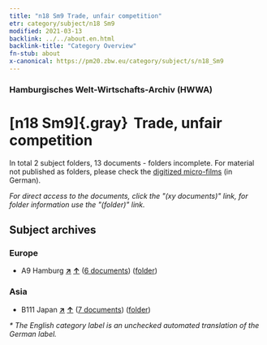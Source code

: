 ```yaml
---
title: "n18 Sm9 Trade, unfair competition"
etr: category/subject/n18 Sm9
modified: 2021-03-13
backlink: ../../about.en.html
backlink-title: "Category Overview"
fn-stub: about
x-canonical: https://pm20.zbw.eu/category/subject/s/n18_Sm9
---
```


### Hamburgisches Welt-Wirtschafts-Archiv (HWWA)
# [n18 Sm9]{.gray}&#8201; Trade, unfair competition&#160; 





In total 2 subject folders, 13 documents - folders incomplete.
For material not published as folders, please check the [digitized micro-films](/film/h1_sh.de.html) (in German).

_For direct access to the documents, click the "(xy documents)" link, for folder information use the "(folder)" link._

## Subject archives



### Europe

- A9 Hamburg [**&nearr;**](../../../geo/i/140905/about.en.html "Hamburg (all folders)") [**&uarr;**](../../../geo/about.en.html#A9 "Country category system") (<a href="https://pm20.zbw.eu/dfgview/sh/140905,145272" title="about: Hamburg : Trade, unfair competition" target="_blank">6 documents</a>) ([folder](../../../../folder/sh/1409xx/140905/1452xx/145272/about.en.html))

### Asia

- B111 Japan [**&nearr;**](../../../geo/i/141272/about.en.html "Japan (all folders)") [**&uarr;**](../../../geo/about.en.html#B111 "Country category system") (<a href="https://pm20.zbw.eu/dfgview/sh/141272,145272" title="about: Japan : Trade, unfair competition" target="_blank">7 documents</a>) ([folder](../../../../folder/sh/1412xx/141272/1452xx/145272/about.en.html))


_* The English category label is an unchecked automated translation of the German label._

